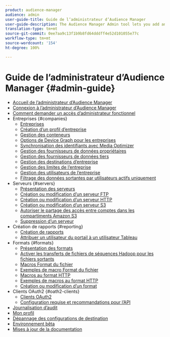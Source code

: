 ```yaml
---
product: audience-manager
audience: admin
user-guide-title: Guide de l’administrateur d’Audience Manager
user-guide-description: The Audience Manager Admin tool lets you add and configure companies, servers, reports, formats, and users. You can also view or edit your personal profile.
translation-type: tm+mt
source-git-commit: 0ee7aa9c13f1b9b8fd64dddff4e52d101055e77c
workflow-type: tm+mt
source-wordcount: '154'
ht-degree: 100%

---
```



# Guide de l’administrateur d’Audience Manager {#admin-guide}

+ [Accueil de l’administrateur d’Audience Manager](admin-home.md)
+ [Connexion à l’administrateur d’Audience Manager](admin-login.md)
+ [Comment demander un accès d’administrateur fonctionnel](admin-access.md)
+ Entreprises {#companies}
   + [Entreprises](companies/admin-companies-overview.md)
   + [Création d’un profil d’entreprise](companies/admin-manage-company-profiles.md)
   + [Gestion des conteneurs](companies/admin-manage-containers.md)
   + [Options de Device Graph pour les entreprises](companies/admin-device-graph-options.md)
   + [Synchronisation des identifiants avec Media Optimizer](companies/admin-amo-sync.md)
   + [Gestion des fournisseurs de données propriétaires](companies/admin-first-party-providers.md)
   + [Gestion des fournisseurs de données tiers](companies/admin-third-party-providers.md)
   + [Gestion des destinations d’entreprise](companies/admin-manage-company-destinations.md)
   + [Gestion des limites de l’entreprise](companies/admin-company-limits.md)
   + [Gestion des utilisateurs de l’entreprise](companies/admin-manage-company-users.md)
   + [Filtrage des données sortantes par utilisateurs actifs uniquement](companies/outbound-active-user-filter.md)
+ Serveurs {#servers}
   + [Présentation des serveurs](admin-servers/admin-servers.md)
   + [Création ou modification d’un serveur FTP](admin-servers/create-ftp-server.md)
   + [Création ou modification d’un serveur HTTP](admin-servers/create-http-server.md)
   + [Création ou modification d’un serveur S3](admin-servers/create-s3-server.md)
   + [Autoriser le partage des accès entre comptes dans les compartiments Amazon S3](admin-servers/admin-authorize-s3-cross-bucket.md)
   + [Suppression d’un serveur](admin-servers/admin-delete-server.md)
+ Création de rapports {#reporting}
   + [Création de rapports](admin-reporting/admin-reporting-overview.md)
   + [Attribuer un utilisateur du portail à un utilisateur Tableau](admin-reporting/admin-assign-tableau-user.md)
+ Formats {#formats}
   + [Présentation des formats](formats/formats.md)
   + [Activer les transferts de fichiers de séquences Hadoop pour les fichiers sortants](formats/enable-outbound-seq.md)
   + [Macros Format du fichier](formats/file-formats.md)
   + [Exemples de macro Format du fichier](formats/file-format-examples.md)
   + [Macros au format HTTP](formats/web-formats.md)
   + [Exemples de macros au format HTTP](formats/web-format-examples.md)
   + [Création ou modification d’un format](formats/admin-create-format.md)
+ Clients OAuth2 {#oath2-clients}
   + [Clients OAuth2](admin-oauth2/admin-oauth2-create-edit.md)
   + [Configuration requise et recommandations pour l’API](admin-oauth2/aam-admin-api-requirements.md)
+ [Journalisation d’audit](admin-audit-logging.md)
+ [Mon profil](admin-my-profile.md)
+ [Dépannage des configurations de destination](admin-destination-troubleshooting.md)
+ [Environnement bêta](admin-beta-environment.md)
+ [Mises à jour de la documentation](admin-doc-updates.md)
